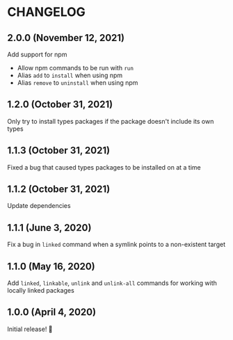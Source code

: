 # CHANGELOG

## 2.0.0 (November 12, 2021)

Add support for npm

- Allow npm commands to be run with `run`
- Alias `add` to `install` when using npm
- Alias `remove` to `uninstall` when using npm

## 1.2.0 (October 31, 2021)

Only try to install types packages if the package doesn't include its own types

## 1.1.3 (October 31, 2021)

Fixed a bug that caused types packages to be installed on at a time

## 1.1.2 (October 31, 2021)

Update dependencies

## 1.1.1 (June 3, 2020)

Fix a bug in `linked` command when a symlink points to a non-existent target

## 1.1.0 (May 16, 2020)

Add `linked`, `linkable`, `unlink` and `unlink-all` commands for working with locally linked packages

## 1.0.0 (April 4, 2020)

Initial release! :tada:
